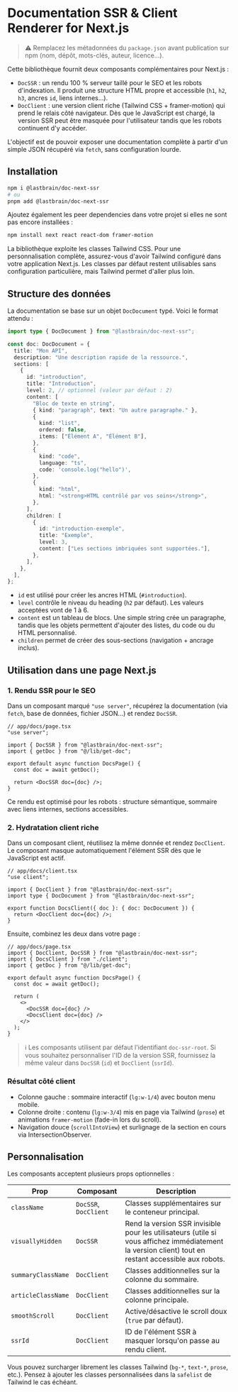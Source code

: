 # Documentation SSR & Client Renderer for Next.js

> ⚠️ Remplacez les métadonnées du `package.json` avant publication sur npm (nom, dépôt, mots-clés, auteur, licence...).

Cette bibliothèque fournit deux composants complémentaires pour Next.js :

- `DocSSR` : un rendu 100 % serveur taillé pour le SEO et les robots d'indexation. Il produit une structure HTML propre et accessible (`h1`, `h2`, `h3`, ancres `id`, liens internes…).
- `DocClient` : une version client riche (Tailwind CSS + framer-motion) qui prend le relais côté navigateur. Dès que le JavaScript est chargé, la version SSR peut être masquée pour l'utilisateur tandis que les robots continuent d'y accéder.

L'objectif est de pouvoir exposer une documentation complète à partir d'un simple JSON récupéré via `fetch`, sans configuration lourde.

## Installation

```bash
npm i @lastbrain/doc-next-ssr
# ou
pnpm add @lastbrain/doc-next-ssr
```

Ajoutez également les peer dependencies dans votre projet si elles ne sont pas encore installées :

```bash
npm install next react react-dom framer-motion
```

La bibliothèque exploite les classes Tailwind CSS. Pour une personnalisation complète, assurez-vous d'avoir Tailwind configuré dans votre application Next.js. Les classes par défaut restent utilisables sans configuration particulière, mais Tailwind permet d'aller plus loin.

## Structure des données

La documentation se base sur un objet `DocDocument` typé. Voici le format attendu :

```ts
import type { DocDocument } from "@lastbrain/doc-next-ssr";

const doc: DocDocument = {
  title: "Mon API",
  description: "Une description rapide de la ressource.",
  sections: [
    {
      id: "introduction",
      title: "Introduction",
      level: 2, // optionnel (valeur par défaut : 2)
      content: [
        "Bloc de texte en string",
        { kind: "paragraph", text: "Un autre paragraphe." },
        {
          kind: "list",
          ordered: false,
          items: ["Élément A", "Élément B"],
        },
        {
          kind: "code",
          language: "ts",
          code: 'console.log("hello")',
        },
        {
          kind: "html",
          html: "<strong>HTML contrôlé par vos soins</strong>",
        },
      ],
      children: [
        {
          id: "introduction-exemple",
          title: "Exemple",
          level: 3,
          content: ["Les sections imbriquées sont supportées."],
        },
      ],
    },
  ],
};
```

- `id` est utilisé pour créer les ancres HTML (`#introduction`).
- `level` contrôle le niveau du heading (`h2` par défaut). Les valeurs acceptées vont de 1 à 6.
- `content` est un tableau de blocs. Une simple string crée un paragraphe, tandis que les objets permettent d'ajouter des listes, du code ou du HTML personnalisé.
- `children` permet de créer des sous-sections (navigation + ancrage inclus).

## Utilisation dans une page Next.js

### 1. Rendu SSR pour le SEO

Dans un composant marqué `"use server"`, récupérez la documentation (via `fetch`, base de données, fichier JSON…) et rendez `DocSSR`.

```tsx
// app/docs/page.tsx
"use server";

import { DocSSR } from "@lastbrain/doc-next-ssr";
import { getDoc } from "@/lib/get-doc";

export default async function DocsPage() {
  const doc = await getDoc();

  return <DocSSR doc={doc} />;
}
```

Ce rendu est optimisé pour les robots : structure sémantique, sommaire avec liens internes, sections accessibles.

### 2. Hydratation client riche

Dans un composant client, réutilisez la même donnée et rendez `DocClient`. Le composant masque automatiquement l'élément SSR dès que le JavaScript est actif.

```tsx
// app/docs/client.tsx
"use client";

import { DocClient } from "@lastbrain/doc-next-ssr";
import type { DocDocument } from "@lastbrain/doc-next-ssr";

export function DocsClient({ doc }: { doc: DocDocument }) {
  return <DocClient doc={doc} />;
}
```

Ensuite, combinez les deux dans votre page :

```tsx
// app/docs/page.tsx
import { DocClient, DocSSR } from "@lastbrain/doc-next-ssr";
import { DocsClient } from "./client";
import { getDoc } from "@/lib/get-doc";

export default async function DocsPage() {
  const doc = await getDoc();

  return (
    <>
      <DocSSR doc={doc} />
      <DocsClient doc={doc} />
    </>
  );
}
```

> ℹ️ Les composants utilisent par défaut l'identifiant `doc-ssr-root`. Si vous souhaitez personnaliser l'ID de la version SSR, fournissez la même valeur dans `DocSSR` (`id`) et `DocClient` (`ssrId`).

### Résultat côté client

- Colonne gauche : sommaire interactif (`lg:w-1/4`) avec bouton menu mobile.
- Colonne droite : contenu (`lg:w-3/4`) mis en page via Tailwind (`prose`) et animations `framer-motion` (fade-in lors du scroll).
- Navigation douce (`scrollIntoView`) et surlignage de la section en cours via IntersectionObserver.

## Personnalisation

Les composants acceptent plusieurs props optionnelles :

| Prop               | Composant             | Description                                                                                                                                         |
| ------------------ | --------------------- | --------------------------------------------------------------------------------------------------------------------------------------------------- |
| `className`        | `DocSSR`, `DocClient` | Classes supplémentaires sur le conteneur principal.                                                                                                 |
| `visuallyHidden`   | `DocSSR`              | Rend la version SSR invisible pour les utilisateurs (utile si vous affichez immédiatement la version client) tout en restant accessible aux robots. |
| `summaryClassName` | `DocClient`           | Classes additionnelles sur la colonne du sommaire.                                                                                                  |
| `articleClassName` | `DocClient`           | Classes additionnelles sur la colonne principale.                                                                                                   |
| `smoothScroll`     | `DocClient`           | Active/désactive le scroll doux (`true` par défaut).                                                                                                |
| `ssrId`            | `DocClient`           | ID de l'élément SSR à masquer lorsqu'on passe au rendu client.                                                                                      |

Vous pouvez surcharger librement les classes Tailwind (`bg-*`, `text-*`, `prose`, etc.). Pensez à ajouter les classes personnalisées dans la `safelist` de Tailwind le cas échéant.
